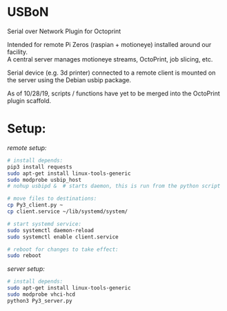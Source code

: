 # USBoN

Serial over Network Plugin for Octoprint    

Intended for remote Pi Zeros (raspian + motioneye) installed around our facility.     
A central server manages motioneye streams, OctoPrint, job slicing, etc.    

Serial device (e.g. 3d printer) connected to a remote client is mounted on the server using the Debian usbip package.       

As of 10/28/19, scripts / functions have yet to be merged into the OctoPrint plugin scaffold. 

# Setup:

*remote setup:*
```bash
# install depends:
pip3 install requests
sudo apt-get install linux-tools-generic
sudo modprobe usbip_host
# nohup usbipd &  # starts daemon, this is run from the python script 

# move files to destinations:
cp Py3_client.py ~
cp client.service ~/lib/systemd/system/

# start systemd service:
sudo systemctl daemon-reload
sudo systemctl enable client.service

# reboot for changes to take effect:
sudo reboot
```

*server setup:*  
```bash
# install depends:
sudo apt-get install linux-tools-generic
sudo modprobe vhci-hcd
python3 Py3_server.py
```
